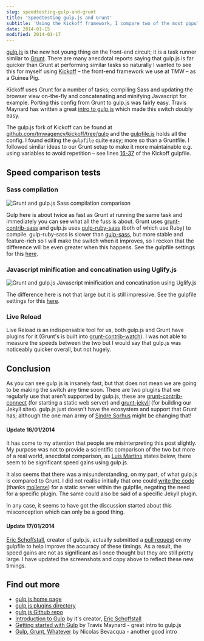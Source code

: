 ```yaml
---
slug: speedtesting-gulp-and-grunt
title: 'Speedtesting gulp.js and Grunt'
subtitle: 'Using the Kickoff framework, I compare two of the most popular client-side task runners'
date: 2014-01-15
modified: 2014-01-17
---
```


[gulp.js](http://gulpjs.com/) is the new hot young thing on the front-end circuit; it is a task runner similar to [Grunt](http://gruntjs.com). There are many anecdotal reports saying that gulp.js is far quicker than Grunt at performing similar tasks so naturally I wanted to see this for myself using [Kickoff](http://tmwagency.github.io/kickoff/) – the front-end framework we use at TMW – as a Guinea Pig.

Kickoff uses Grunt for a number of tasks; compiling Sass and updating the browser view on-the-fly and concatenating and minifying Javascript for example. Porting this config from Grunt to gulp.js was fairly easy. Travis Maynard has written a great [intro to gulp.js](http://travismaynard.com/writing/getting-started-with-gulp) which made this switch doubly easy.

The gulp.js fork of Kickoff can be found at [github.com/tmwagency/kickoff/tree/gulp](https://github.com/tmwagency/kickoff/tree/gulp) and the [gulpfile.js](https://github.com/tmwagency/kickoff/blob/gulp/gulpfile.js) holds all the config. I found editing the `gulpfile` quite easy; more so than a Gruntfile. I followed similar ideas to our Grunt setup to make it more maintainable e.g. using variables to avoid repetition – see lines [16-37](https://github.com/tmwagency/kickoff/blob/gulp/gulpfile.js#L16-L37) of the Kickoff gulpfile.

## Speed comparison tests

### Sass compilation

![Grunt and gulp.js Sass compilation comparison](~/assets/speedtesting-gulp-and-grunt/compare-sass.gif)

Gulp here is about twice as fast as Grunt at running the same task and immediately you can see what all the fuss is about. Grunt uses [grunt-contrib-sass](https://github.com/gruntjs/grunt-contrib-sass) and gulp.js uses [gulp-ruby-sass](https://github.com/sindresorhus/gulp-ruby-sass/) (both of which use Ruby) to compile. gulp-ruby-sass is slower than [gulp-sass](https://github.com/dlmanning/gulp-sass), but more stable and feature-rich so I will make the switch when it improves, so I reckon that the difference will be even greater when this happens. See the gulpfile settings for this [here](https://github.com/tmwagency/kickoff/blob/gulp/gulpfile.js#L51-L65).

### Javascript minification and concatination using Uglify.js

![Grunt and gulp.js Javascript minification and concatination using Uglify.js](~/assets/speedtesting-gulp-and-grunt/compare-js.gif)

The difference here is not that large but it is still impressive. See the gulpfile settings for this [here](https://github.com/tmwagency/kickoff/blob/gulp/gulpfile.js#L67-L83).

### Live Reload

Live Reload is an indispensable tool for us, both gulp.js and Grunt have plugins for it (Grunt's is built into [grunt-contrib-watch](https://github.com/gruntjs/grunt-contrib-watch)). I was not able to measure the speeds between the two but I would say that gulp.js was noticeably quicker overall, but not hugely.

## Conclusion

As you can see gulp.js is insanely fast, but that does not mean we are going to be making the switch any time soon. There are two plugins that we regularly use that aren't supported by gulp.js, these are [grunt-contrib-connect](https://github.com/gruntjs/grunt-contrib-connect) (for starting a static web server) and [grunt-jekyll](https://github.com/dannygarcia/grunt-jekyll) (for building our Jekyll sites). gulp.js just doesn't have the ecosystem and support that Grunt has; although the one man army of [Sindre Sorhus](https://twitter.com/sindresorhus) might be changing that!

#### Update 16/01/2014

It has come to my attention that people are misinterpreting this post slightly. My purpose was not to provide a scientific comparison of the two but more of a real world, anecdotal comparison, as [Luis Martins](http://tech.tmw.co.uk/2014/01/speedtesting-gulp-and-grunt/#comment-1202435929) states below, there seem to be significant speed gains using gulp.js.

It also seems that there was a misunderstanding, on my part, of what gulp.js is compared to Grunt. I did not realise initially that one could [write the code](https://gist.github.com/mollerse/8450954) (thanks [mollerse](https://github.com/mollerse)) for a static server within the gulpfile, negating the need for a specific plugin. The same could also be said of a specific Jekyll plugin.

In any case, it seems to have got the discussion started about this misconception which can only be a good thing.

#### Update 17/01/2014

[Eric Schoffstall](https://twitter.com/eschoff), creator of gulp.js, actually submitted a [pull request](https://github.com/tmwagency/kickoff/pull/11) on my gulpfile to help improve the accuracy of these timings. As a result, the speed gains are not as significant as I once thought but they are still pretty large. I have updated the screenshots and copy above to reflect these new timings.

## Find out more

- [gulp.js home page](http://gulpjs.com/)
- [gulp.js plugins directory](http://gratimax.github.io/search-gulp-plugins/)
- [gulp.js Github repo](https://github.com/gulpjs/gulp)
- [Introduction to Gulp](http://slid.es/contra/gulp) by it's creator, [Eric Schoffstall](https://twitter.com/eschoff)
- [Getting started with Gulp](http://travismaynard.com/writing/getting-started-with-gulp) by Travis Maynard - great intro to gulp.js
- [Gulp, Grunt, Whatever](http://blog.ponyfoo.com/2014/01/09/gulp-grunt-whatever) by Nicolas Bevacqua - another good intro
